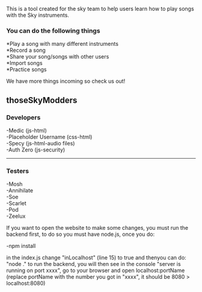 This is a tool created for the sky team to help users learn how to play songs with the Sky instruments.

<h3>You can do the following things</h3>

*Play a song with many different instruments<br>
*Record a song<br>
*Share your song/songs with other users<br>
*Import songs<br>
*Practice songs <br>

We have more things incoming so check us out!

<h2> thoseSkyModders </h2>

<h3>Developers</h3>
-Medic (js-html)<br>
-Placeholder Username (css-html)<br>
-Specy (js-html-audio files)<br>
-Auth Zero (js-security)<br>

--------------------------------

<h3>Testers</h3>

-Mosh<br>
-Annihilate<br>
-Soe<br>
-Scarlet<br>
-Pod<br>
-Zeelux<br>


If you want to open the website to make some changes, you must run the backend first, to do so you must have node.js, once you do:

-npm install

in the index.js change "inLocalhost" (line 15) to true and thenyou can do: "node ." to run the backend, 
you will then see in the console "server is running on port xxxx", go to your browser and open
localhost:portName (replace portName with the number you got in "xxxx", it should be 8080 > localhost:8080)

